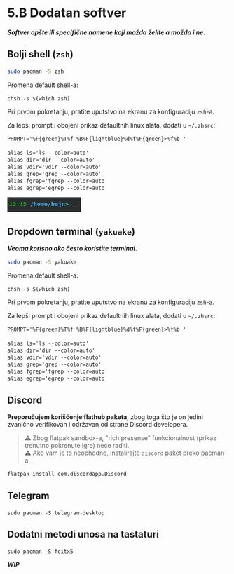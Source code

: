 # 5.B Dodatan softver
***Softver opšte ili specifične namene koji možda želite a možda i ne.***

## Bolji shell (`zsh`)
```sh
sudo pacman -S zsh
```

Promena default shell-a:
```
chsh -s $(which zsh)
```

Pri prvom pokretanju, pratite uputstvo na ekranu za konfiguraciju `zsh`-a.  

Za lepši prompt i obojeni prikaz defaultnih linux alata, dodati u `~/.zhsrc`:
```
PROMPT='%F{green}%T%f %B%F{lightblue}%d%f%F{green}>%f%b '

alias ls='ls --color=auto'
alias dir='dir --color=auto'
alias vdir='vdir --color=auto'
alias grep='grep --color=auto'
alias fgrep='fgrep --color=auto'
alias egrep='egrep --color=auto'
```

![Prompt](./assets/zsh_prompt.png)

## Dropdown terminal (`yakuake`)
***Veoma korisno ako često koristite terminal.***
```sh
sudo pacman -S yakuake
```

Promena default shell-a:
```
chsh -s $(which zsh)
```

Pri prvom pokretanju, pratite uputstvo na ekranu za konfiguraciju `zsh`-a.  

Za lepši prompt i obojeni prikaz defaultnih linux alata, dodati u `~/.zhsrc`:
```
PROMPT='%F{green}%T%f %B%F{lightblue}%d%f%F{green}>%f%b '

alias ls='ls --color=auto'
alias dir='dir --color=auto'
alias vdir='vdir --color=auto'
alias grep='grep --color=auto'
alias fgrep='fgrep --color=auto'
alias egrep='egrep --color=auto'
```

## Discord
**Preporučujem korišćenje flathub paketa**, zbog toga što je on jedini zvanično verifikovan i održavan od strane Discord developera.  

> ⚠️ Zbog flatpak sandbox-a, "rich presense" funkcionalnost (prikaz trenutno pokrenute igre) neće raditi.  
> ⚠️ Ako vam je to neophodno, instalirajte `discord` paket preko pacman-a. 

```sh
flatpak install com.discordapp.Discord
```

## Telegram
```
sudo pacman -S telegram-desktop
```

## Dodatni metodi unosa na tastaturi
```
sudo pacman -S fcitx5
```

***WIP***